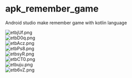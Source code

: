 # apk_remember_game
Android studio make remember game with kotlin language

<div style="display: grid; grid-template-columns: 2fr; justify-content: center; align-items: center">
  <img src="https://sv1.picz.in.th/images/2023/03/03/etbjUf.png" alt="etbjUf.png" border="0">
  <img src="https://sv1.picz.in.th/images/2023/03/03/etbD0q.png" alt="etbD0q.png" border="0">
  <img src="https://sv1.picz.in.th/images/2023/03/03/etbAcz.png" alt="etbAcz.png" border="0">
  <img src="https://sv1.picz.in.th/images/2023/03/03/etbPs8.png" alt="etbPs8.png" border="0">
  <img src="https://sv1.picz.in.th/images/2023/03/03/etbsyR.png" alt="etbsyR.png" border="0">
  <img src="https://sv1.picz.in.th/images/2023/03/03/etbCT0.png" alt="etbCT0.png" border="0">
  <img src="https://sv1.picz.in.th/images/2023/03/03/etbuju.png" alt="etbuju.png" border="0">
  <img src="https://sv1.picz.in.th/images/2023/03/03/etb6vZ.png" alt="etb6vZ.png" border="0">
</div>
